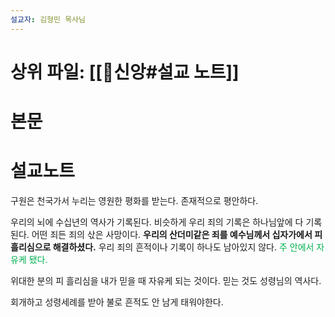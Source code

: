 ```yaml
---
설교자: 김형민 목사님
---
```

# 상위 파일: [[🧭신앙#설교 노트]]

# 본문


# 설교노트
구원은 천국가서 누리는 영원한 평화를 받는다.
존재적으로 평안하다.

우리의 뇌에 수십년의 역사가 기록된다.
비슷하게 우리 죄의 기록은 하나님앞에 다 기록된다.
어떤 죄든 죄의 삯은 사망이다.
**우리의 산더미같은 죄를 예수님께서 십자가에서 피흘리심으로 해결하셨다.**
우리 죄의 흔적이나 기록이 하나도 남아있지 않다.
<font color="#00b050">주 안에서 자유케 됐다.</font>

위대한 분의 피 흘리심을 내가 믿을 때 자유케 되는 것이다.
믿는 것도 성령님의 역사다.

회개하고 성령세례를 받아 불로 흔적도 안 남게 태워야한다.
